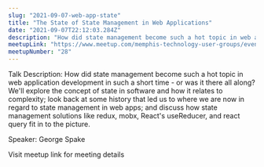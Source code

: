 ```yaml
---
slug: "2021-09-07-web-app-state"
title: "The State of State Management in Web Applications"
date: "2021-09-07T22:12:03.284Z"
description: "How did state management become such a hot topic in web application development in such a short time - or was it there all along?"
meetupLink: "https://www.meetup.com/memphis-technology-user-groups/events/wvmklryccmbkb/"
meetupNumber: "28"
---
```


Talk Description:
How did state management become such a hot topic in web application development in such a short time - or was it there all along?
We'll explore the concept of state in software and how it relates to complexity; look back at some history that led us to where we are now in regard to state management in web apps; and discuss how state management solutions like redux, mobx, React's useReducer, and react query fit in to the picture.

Speaker:
George Spake

Visit meetup link for meeting details
